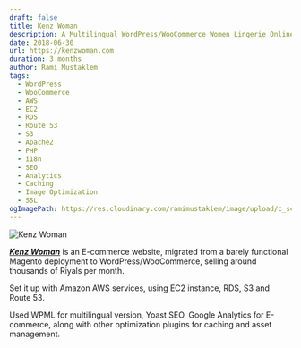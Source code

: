 ```yaml
---
draft: false
title: Kenz Woman
description: A Multilingual WordPress/WooCommerce Women Lingerie Online Shop, migrated from an almost non-functional Magento CMS, to WP/WC on AWS with caching and a lot of optimization.
date: 2018-06-30
url: https://kenzwoman.com
duration: 3 months
author: Rami Mustaklem
tags:
  - WordPress
  - WooCommerce
  - AWS
  - EC2
  - RDS
  - Route 53
  - S3
  - Apache2
  - PHP
  - i18n
  - SEO
  - Analytics
  - Caching
  - Image Optimization
  - SSL
ogImagePath: https://res.cloudinary.com/ramimustaklem/image/upload/c_scale,q_auto:good,w_720/v1683370307/kenz/kenzwoman.com__d8_ad_d9_88_d9_84-_d9_83_d9_86_d8_b2__ttisdx.jpg
---
```


![Kenz Woman](https://res.cloudinary.com/ramimustaklem/image/upload/c_scale,q_auto:good,w_720/v1683370307/kenz/kenzwoman.com__d8_ad_d9_88_d9_84-_d9_83_d9_86_d8_b2__ttisdx.jpg)

[**_Kenz Woman_**](https://kenzwoman.com) is an E-commerce website, migrated from a barely functional Magento deployment to WordPress/WooCommerce, selling around thousands of Riyals per month.

Set it up with Amazon AWS services, using EC2 instance, RDS, S3 and Route 53.

Used WPML for multilingual version, Yoast SEO, Google Analytics for E-commerce, along with other optimization plugins for caching and asset management.
